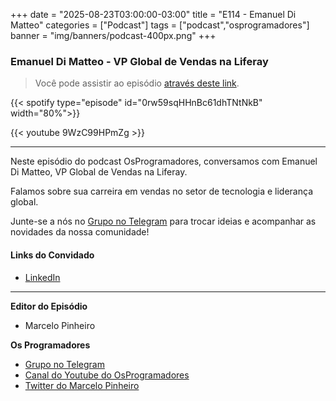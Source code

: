 +++
date = "2025-08-23T03:00:00-03:00"
title = "E114 - Emanuel Di Matteo"
categories = ["Podcast"]
tags = ["podcast","osprogramadores"]
banner = "img/banners/podcast-400px.png"
+++

### Emanuel Di Matteo - VP Global de Vendas na Liferay
> Você pode assistir ao episódio [através deste link](https://www.youtube.com/watch?v=9WzC99HPmZg).

{{< spotify type="episode" id="0rw59sqHHnBc61dhTNtNkB" width="80%">}}

{{< youtube 9WzC99HPmZg >}}

___

Neste episódio do podcast OsProgramadores, conversamos com Emanuel Di Matteo, VP Global de Vendas na Liferay.

Falamos sobre sua carreira em vendas no setor de tecnologia e liderança global.

Junte-se a nós no [Grupo no Telegram](https://t.me/osprogramadores) para trocar ideias e acompanhar as novidades da nossa comunidade!

#### Links do Convidado

* [LinkedIn](https://www.linkedin.com/in/emanueldimatteo/)
___


**Editor do Episódio**

- Marcelo Pinheiro

**Os Programadores**

- [Grupo no Telegram](https://t.me/osprogramadores)
- [Canal do Youtube do OsProgramadores](https://www.youtube.com/channel/UCt_YNYGl6K5yNXlXEQDdwWg?view_as=subscriber)
- [Twitter do Marcelo Pinheiro](https://twitter.com/mpinheir)
